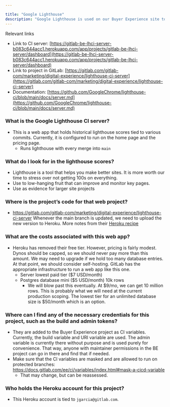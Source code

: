 ```yaml
---

title: "Google Lighthouse"
description: "Google Lighthouse is used on our Buyer Experience site to measure the performance of our site over time."
---
```








Relevant links

* Link to CI server: [https://gitlab-be-lhci-server-b083c644acc1.herokuapp.com/app/projects/gitlab-be-lhci-server/dashboard](https://gitlab-be-lhci-server-b083c644acc1.herokuapp.com/app/projects/gitlab-be-lhci-server/dashboard)
* Link to project in GitLab: [https://gitlab.com/gitlab-com/marketing/digital-experience/lighthouse-ci-server](https://gitlab.com/gitlab-com/marketing/digital-experience/lighthouse-ci-server)
* Documentation: [https://github.com/GoogleChrome/lighthouse-ci/blob/main/docs/server.md](https://github.com/GoogleChrome/lighthouse-ci/blob/main/docs/server.md)

### What is the Google Lighthouse CI server?

* This is a web app that holds historical lighthouse scores tied to various commits. Currently, it is configured to run on the home page and the pricing page.
  * Runs lighthouse with every merge into `main`

### What do I look for in the lighthouse scores?

* Lighthouse is a tool that helps you make better sites. It is more worth our time to stress over not getting 100s on everything.
* Use to low-hanging fruit that can improve and monitor key pages.
* Use as evidence for larger site projects

### Where is the project’s code for that web project?

* https://gitlab.com/gitlab-com/marketing/digital-experience/lighthouse-ci-server Whenever the main branch is updated, we need to upload the new version to Heroku. More notes from their [Heroku recipe](https://github.com/GoogleChrome/lighthouse-ci/blob/main/docs/recipes/heroku-server/README.md)

### What are the costs associated with this web app?

* Heroku has removed their free tier. However, pricing is fairly modest. Dynos should be capped, so we should never pay more than this amount. We may need to upgrade if we hold too many database entries. At that point, we should consider self-hosting. GitLab has the appropriate infrastructure to run a web app like this one.
  * Server lowest paid tier ($7 USD/month)
  * Postgres database mini ($5 USD/month) 10k rows
    * We will blow past this eventually. At $9/mo, we can get 10 million rows. This is probably what we will need at the current production scoping. The lowest tier for an unlimited database size is $50/month which is an option.

### Where can I find any of the necessary credentials for this project, such as the build and admin tokens?

* They are added to the Buyer Experience project as CI variables. Currently, the build variable and URI variable are used. The admin variable is currently there without purpose and is used purely for convenience. That way, anyone with maintainer permissions in the BE project can go in there and find that if needed.
* Make sure that the CI variables are masked and are allowed to run on protected branches: https://docs.gitlab.com/ee/ci/variables/index.html#mask-a-cicd-variable
  * That may change, but can be reassessed.

### Who holds the Heroku account for this project?

* This Heroku account is tied to `jgarcia@gitlab.com`.
